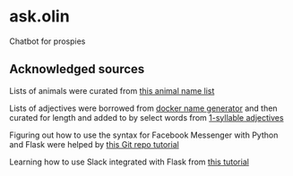 # ask.olin

Chatbot for prospies

## Acknowledged sources

Lists of animals were curated from [this animal name list](https://github.com/hzlzh/Domain-Name-List/blob/master/Animal-words.txt)

Lists of adjectives were borrowed from [docker name generator](https://github.com/docker/docker/blob/master/pkg/namesgenerator/names-generator.go) and then curated for length and added to by select words from [1-syllable adjectives](https://github.com/Sam-Izdat/kee/tree/master/words)

Figuring out how to use the syntax for Facebook Messenger with Python and Flask were helped by [this Git repo tutorial](https://github.com/hartleybrody/fb-messenger-bot)

Learning how to use Slack integrated with Flask from [this tutorial](https://realpython.com/blog/python/getting-started-with-the-slack-api-using-python-and-flask/)